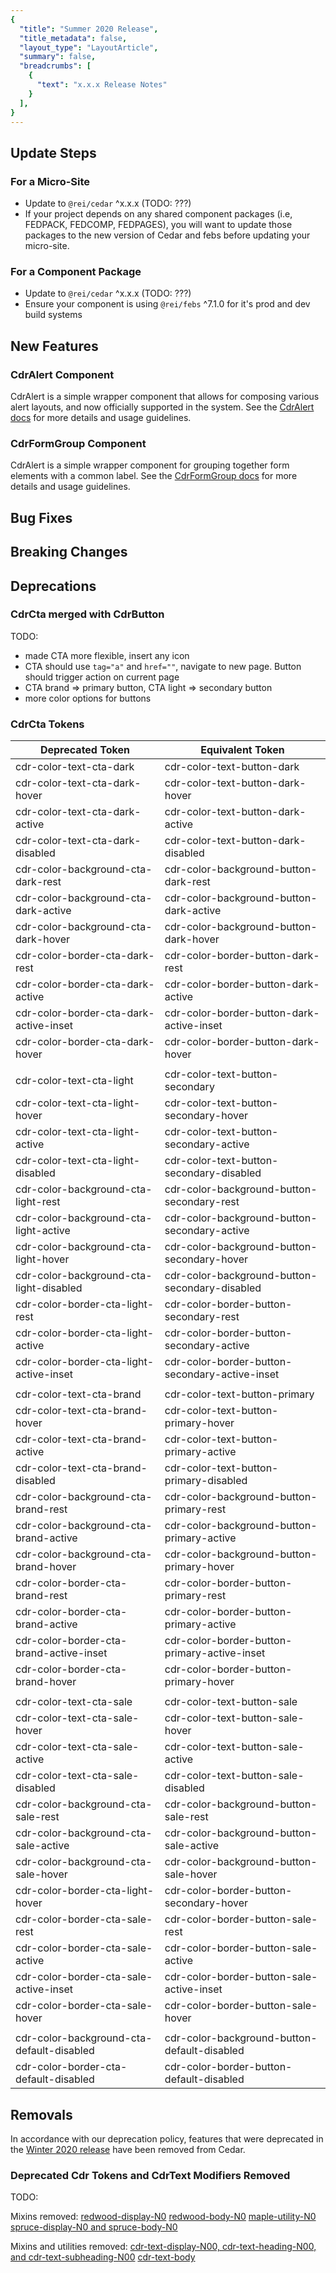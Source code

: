 ```yaml
---
{
  "title": "Summer 2020 Release",
  "title_metadata": false,
  "layout_type": "LayoutArticle",
  "summary": false,
  "breadcrumbs": [
    {
      "text": "x.x.x Release Notes"
    }
  ],
}
---
```


<cdr-doc-table-of-contents-shell parentSelector='h2' childSelector='h3'>

## Update Steps

### For a Micro-Site

- Update to `@rei/cedar` ^x.x.x (TODO: ???)
- If your project depends on any shared component packages (i.e, FEDPACK, FEDCOMP, FEDPAGES), you will want to update those packages to the new version of Cedar and febs before updating your micro-site.

### For a Component Package

- Update to `@rei/cedar` ^x.x.x (TODO: ???)
- Ensure your component is using `@rei/febs` ^7.1.0 for it's prod and dev build systems

## New Features

### CdrAlert Component


CdrAlert is a simple wrapper component that allows for composing various alert layouts, and now officially supported in the system. See the [CdrAlert docs](../../components/alert/) for more details and usage guidelines.

### CdrFormGroup Component

CdrAlert is a simple wrapper component for grouping together form elements with a common label. See the [CdrFormGroup docs](../../components/form-group/) for more details and usage guidelines.


## Bug Fixes

## Breaking Changes

## Deprecations

### CdrCta merged with CdrButton

TODO:
- made CTA more flexible, insert any icon
- CTA should use `tag="a"` and `href=""`, navigate to new page. Button should trigger action on current page
- CTA brand => primary button, CTA light => secondary button
- more color options for buttons

### CdrCta Tokens

| Deprecated Token | Equivalent Token |
|------------------|------------------|
| cdr-color-text-cta-dark | cdr-color-text-button-dark |
| cdr-color-text-cta-dark-hover | cdr-color-text-button-dark-hover |
| cdr-color-text-cta-dark-active | cdr-color-text-button-dark-active |
| cdr-color-text-cta-dark-disabled | cdr-color-text-button-dark-disabled |
| cdr-color-background-cta-dark-rest | cdr-color-background-button-dark-rest |
| cdr-color-background-cta-dark-active | cdr-color-background-button-dark-active |
| cdr-color-background-cta-dark-hover | cdr-color-background-button-dark-hover |
| cdr-color-border-cta-dark-rest | cdr-color-border-button-dark-rest |
| cdr-color-border-cta-dark-active | cdr-color-border-button-dark-active |
| cdr-color-border-cta-dark-active-inset | cdr-color-border-button-dark-active-inset |
| cdr-color-border-cta-dark-hover | cdr-color-border-button-dark-hover |
|||
| cdr-color-text-cta-light | cdr-color-text-button-secondary |
| cdr-color-text-cta-light-hover | cdr-color-text-button-secondary-hover |
| cdr-color-text-cta-light-active | cdr-color-text-button-secondary-active |
| cdr-color-text-cta-light-disabled | cdr-color-text-button-secondary-disabled |
| cdr-color-background-cta-light-rest | cdr-color-background-button-secondary-rest |
| cdr-color-background-cta-light-active | cdr-color-background-button-secondary-active |
| cdr-color-background-cta-light-hover | cdr-color-background-button-secondary-hover |
| cdr-color-background-cta-light-disabled | cdr-color-background-button-secondary-disabled |
| cdr-color-border-cta-light-rest | cdr-color-border-button-secondary-rest |
| cdr-color-border-cta-light-active | cdr-color-border-button-secondary-active |
| cdr-color-border-cta-light-active-inset | cdr-color-border-button-secondary-active-inset |
|||
| cdr-color-text-cta-brand | cdr-color-text-button-primary |
| cdr-color-text-cta-brand-hover | cdr-color-text-button-primary-hover |
| cdr-color-text-cta-brand-active | cdr-color-text-button-primary-active |
| cdr-color-text-cta-brand-disabled | cdr-color-text-button-primary-disabled |
| cdr-color-background-cta-brand-rest | cdr-color-background-button-primary-rest |
| cdr-color-background-cta-brand-active | cdr-color-background-button-primary-active |
| cdr-color-background-cta-brand-hover | cdr-color-background-button-primary-hover |
| cdr-color-border-cta-brand-rest | cdr-color-border-button-primary-rest |
| cdr-color-border-cta-brand-active | cdr-color-border-button-primary-active |
| cdr-color-border-cta-brand-active-inset | cdr-color-border-button-primary-active-inset |
| cdr-color-border-cta-brand-hover | cdr-color-border-button-primary-hover |
|||
| cdr-color-text-cta-sale | cdr-color-text-button-sale |
| cdr-color-text-cta-sale-hover | cdr-color-text-button-sale-hover |
| cdr-color-text-cta-sale-active | cdr-color-text-button-sale-active |
| cdr-color-text-cta-sale-disabled | cdr-color-text-button-sale-disabled |
| cdr-color-background-cta-sale-rest | cdr-color-background-button-sale-rest |
| cdr-color-background-cta-sale-active | cdr-color-background-button-sale-active |
| cdr-color-background-cta-sale-hover | cdr-color-background-button-sale-hover |
| cdr-color-border-cta-light-hover | cdr-color-border-button-secondary-hover |
| cdr-color-border-cta-sale-rest | cdr-color-border-button-sale-rest |
| cdr-color-border-cta-sale-active | cdr-color-border-button-sale-active |
| cdr-color-border-cta-sale-active-inset | cdr-color-border-button-sale-active-inset |
| cdr-color-border-cta-sale-hover | cdr-color-border-button-sale-hover |
|||
| cdr-color-background-cta-default-disabled | cdr-color-background-button-default-disabled |
| cdr-color-border-cta-default-disabled | cdr-color-border-button-default-disabled |

## Removals

In accordance with our deprecation policy, features that were deprecated in the [Winter 2020 release](../winter-2020/#deprecations) have been removed from Cedar.

### Deprecated Cdr Tokens and CdrText Modifiers Removed

TODO:

Mixins removed:
[redwood-display-N0](../winter-2020/#redwood-display)
[redwood-body-N0](../winter-2020/#redwood-body)
[maple-utility-N0](../winter-2020/#maple)
[spruce-display-N0 and spruce-body-N0](../winter-2020/#spruce)

Mixins and utilities removed:
[cdr-text-display-N00, cdr-text-heading-N00, and cdr-text-subheading-N00](../winter-2020/#headings)
[cdr-text-body](http://localhost:8080/release-notes/winter-2020/#type-utility-classes)

</cdr-doc-table-of-contents-shell>
